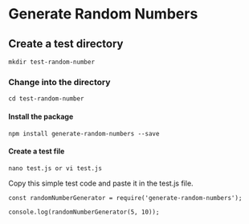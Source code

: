 # Generate Random Numbers

## Create a test directory
```
mkdir test-random-number 
```
  
### Change into the directory
```
cd test-random-number
```

#### Install the package
```
npm install generate-random-numbers --save
```

#### Create a test file
```
nano test.js or vi test.js
```

Copy this simple test code and paste it in the test.js file.

```
const randomNumberGenerator = require('generate-random-numbers');

console.log(randomNumberGenerator(5, 10));
```